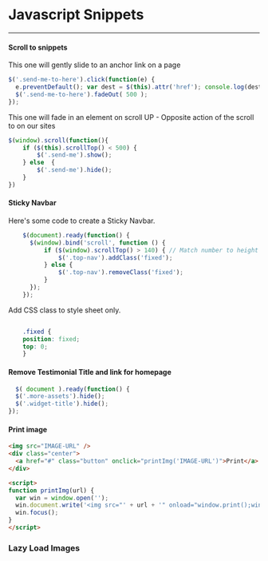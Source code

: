# <i class="fab fa-js-square"></i> Javascript Snippets
***

#### Scroll to snippets

This one will gently slide to an anchor link on a page

```js
$('.send-me-to-here').click(function(e) { 
  e.preventDefault(); var dest = $(this).attr('href'); console.log(dest); $('html,body').animate({ scrollTop: $(dest).offset().top -25 }, 'slow'); 
  $('.send-me-to-here').fadeOut( 500 );
});
```

This one will fade in an element on scroll UP - Opposite action of the scroll to on our sites

```js
$(window).scroll(function(){ 
    if ($(this).scrollTop() < 500) {
        $('.send-me').show();
    } else  {
        $('.send-me').hide();
    }
})
```

#### Sticky Navbar

Here's some code to create a Sticky Navbar.

```js
    $(document).ready(function() {
      $(window).bind('scroll', function () {
          if ($(window).scrollTop() > 140) { // Match number to height of header
              $('.top-nav').addClass('fixed');
          } else {
              $('.top-nav').removeClass('fixed');
          }
      });
    });
```

Add CSS class to style sheet only.

```css

    .fixed {
    position: fixed;
    top: 0;
    }
```
#### Remove Testimonial Title and link for homepage
```js
  $( document ).ready(function() {
  $('.more-assets').hide();
  $('.widget-title').hide();
});
```

#### Print image
```html
<img src="IMAGE-URL" />
<div class="center">
  <a href="#" class="button" onclick="printImg('IMAGE-URL')">Print</a>
</div>

<script>
function printImg(url) {
  var win = window.open('');
  win.document.write('<img src="' + url + '" onload="window.print();window.close()" />');
  win.focus();
}
</script>
```


### Lazy Load Images 
```js

```
